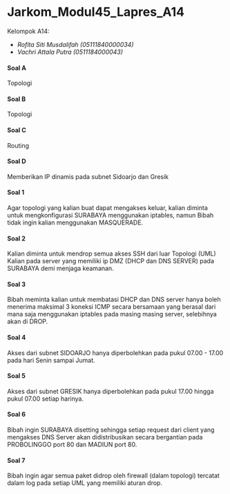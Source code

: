 # Jarkom_Modul45_Lapres_A14
Kelompok A14:
* _Rofita Siti Musdalifah (05111840000034)_
* _Vachri Attala Putra (0511184000043)_

#### Soal A
Topologi

#### Soal B
Topologi

#### Soal C
Routing

#### Soal D
Memberikan IP dinamis pada subnet Sidoarjo dan Gresik

#### Soal 1
Agar topologi yang kalian buat dapat mengakses keluar, kalian diminta untuk mengkonfigurasi
SURABAYA menggunakan iptables, namun Bibah tidak ingin kalian menggunakan
MASQUERADE.


#### Soal 2
Kalian diminta untuk mendrop semua akses SSH dari luar Topologi (UML) Kalian pada server
yang memiliki ip DMZ (DHCP dan DNS SERVER) pada SURABAYA demi menjaga keamanan.

#### Soal 3
Bibah meminta kalian untuk membatasi DHCP
dan DNS server hanya boleh menerima maksimal 3 koneksi ICMP secara bersamaan yang berasal dari
mana saja menggunakan iptables pada masing masing server, selebihnya akan di DROP.

#### Soal 4
Akses dari subnet SIDOARJO hanya diperbolehkan pada pukul 07.00 - 17.00 pada hari Senin
sampai Jumat.

#### Soal 5
Akses dari subnet GRESIK hanya diperbolehkan pada pukul 17.00 hingga pukul 07.00 setiap
harinya.

#### Soal 6
Bibah ingin SURABAYA disetting sehingga setiap
request dari client yang mengakses DNS Server akan didistribusikan secara bergantian pada
PROBOLINGGO port 80 dan MADIUN port 80.

#### Soal 7
Bibah ingin agar semua paket didrop oleh firewall (dalam topologi) tercatat dalam log pada setiap
UML yang memiliki aturan drop.
